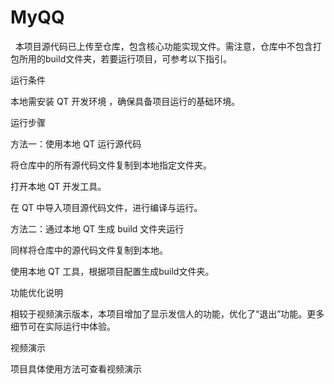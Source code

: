 # MyQQ
​
​
​
本项目源代码已上传至仓库，包含核心功能实现文件。需注意，仓库中不包含打包所用的build文件夹，若要运行项目，可参考以下指引。​

运行条件​

本地需安装 QT 开发环境 ，确保具备项目运行的基础环境。​

运行步骤​

方法一：使用本地 QT 运行源代码​

将仓库中的所有源代码文件复制到本地指定文件夹。​

打开本地 QT 开发工具。​

在 QT 中导入项目源代码文件，进行编译与运行。​

方法二：通过本地 QT 生成 build 文件夹运行​

同样将仓库中的源代码文件复制到本地。​

使用本地 QT 工具，根据项目配置生成build文件夹。​

功能优化说明​

相较于视频演示版本，本项目增加了显示发信人的功能，优化了“退出”功能。更多细节可在实际运行中体验。​

视频演示​

项目具体使用方法可查看视频演示
